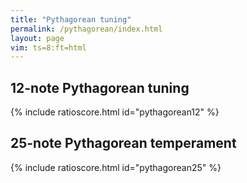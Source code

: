 ```yaml
---
title: "Pythagorean tuning"
permalink: /pythagorean/index.html
layout: page
vim: ts=8:ft=html
---
```


<h2> 12-note Pythagorean tuning </h2>

{% include ratioscore.html id="pythagorean12" %}
<script type="application/x-ratioscore" id="pythagorean12">
!!!OTL: 12-note Pythagorean temperament

**dtime	**ratio	**ratio	**pitch	**cents
*MM60	*Ipiano	*Ipiano	*	*Ipiano
*	*ref:C4	*ref:C4	*	*ref:C4
1	P1	.	C	0c
1	m2	.	D♭	90.22c
1	M2	.	D	203.91c
1	m3	.	E♭	294.13c
1	M3	.	E	407.82c
1	P4	.	F	498.04c
1	A4	.	F♯	611.73c
1	P5	.	G	701.96c
1	m6	.	A♭	792.18c
1	M6	.	A	905.87c
1	m7	.	B♭	996.09c
1	M7	.	B	1109.78c
2	P1*2	.	C	1200c
1	0	.	.	.
!! Just Perfect fifths:
*MM40	*	*	*	*
1	P1	P5	C/G	.
1	m2	m6	D♭/A♭	.
1	M2	M6	D/A	.
1	m3	m7	E♭/B♭	.
1	M3	M7	E/B	.
1	P4	P1*2	F/C	.
1	P5	M2*2	G/D	.
1	m6	m3*2	A♭/E♭	.
1	M6	M3*2	A/E	.
1	m7	P4*2	B♭/F	.
2	M7	A4*2	B/F♯	.
!! Wolf fifth:
2	A4	m2*2	F♯/D♭	.
*-	*-	*-	*-	*-

!!!RDF**ratio: x  = 3/2
!!!RDF**ratio: m2 = x^-5 * 2^ 3
!!!RDF**ratio: m6 = x^-4 * 2^ 3
!!!RDF**ratio: m3 = x^-3 * 2^ 2
!!!RDF**ratio: m7 = x^-2 * 2^ 2
!!!RDF**ratio: P4 = x^-1 * 2^ 1
!!!RDF**ratio: P1 = x^ 0 * 2^ 0
!!!RDF**ratio: P5 = x^ 1 * 2^ 0
!!!RDF**ratio: M2 = x^ 2 * 2^-1
!!!RDF**ratio: M6 = x^ 3 * 2^-1
!!!RDF**ratio: M3 = x^ 4 * 2^-2
!!!RDF**ratio: M7 = x^ 5 * 2^-2
!!!RDF**ratio: A4 = x^ 6 * 2^-3
</script>


<h2> 25-note Pythagorean temperament </h2>

{% include ratioscore.html id="pythagorean25" %}
<script type="application/x-ratioscore" id="pythagorean25">
!!!OTL: 12-note Pythagorean temperament
**dtime	**ratio	**ratio	**ratio	**pitch
*MM80	*Ipiano	*Ipiano	*Ipiano	*
*	*ref:C4	*ref:C4	*ref:C4	*
1	d1	.	.	C♭
1	d2	.	.	D𝄫
1	P1	.	.	C
1	m2	.	.	D♭
1	A1	.	.	C♯
1	d3	.	.	E𝄫
1	M2	.	.	D
1	m3	.	.	E♭
1	A2	.	.	D♯
1	d4	.	.	F𝄫
1	M3	.	.	E
1	P4	.	.	F
1	A3	.	.	E♯
1	d5	.	.	G♭
1	A4	.	.	F♯
1	d6	.	.	A𝄫
1	P5	.	.	G
1	m6	.	.	A♭
1	A5	.	.	G♯
1	d7	.	.	B𝄫
1	M6	.	.	A
1	m7	.	.	B♭
1	A6	.	.	A♯
1	M7	.	.	B
1	A7	.	.	B♯
1	0	.	.	.
!! Well-spelled major triad:
4	M2	A4	M6	D/F♯/A
!! Poorly spelled major triad:
4	M2	d5	M6	D/G♭/A
*-	*-	*-	*-	*-
!!!RDF**ratio: A7 = 3^12 : 2^18
!!!RDF**ratio: A3 = 3^11 : 2^17
!!!RDF**ratio: A6 = 3^10 : 2^15
!!!RDF**ratio: A2 = 3^9  : 2^14
!!!RDF**ratio: A5 = 3^8  : 2^12
!!!RDF**ratio: A1 = 3^7  : 2^11
!!!RDF**ratio: A4 = 3^6  : 2^9
!!!RDF**ratio: M7 = 3^5  : 2^7
!!!RDF**ratio: M3 = 3^4  : 2^6
!!!RDF**ratio: M6 = 3^3  : 2^4
!!!RDF**ratio: M2 = 3^2  : 2^3
!!!RDF**ratio: P5 = 3^1  : 2^1
!!!RDF**ratio: P1 = 3^0  : 2^0
!!!RDF**ratio: P4 = 2^2  : 3^1
!!!RDF**ratio: m7 = 2^4  : 3^2
!!!RDF**ratio: m3 = 2^5  : 3^3
!!!RDF**ratio: m6 = 2^7  : 3^4
!!!RDF**ratio: m2 = 2^8  : 3^5
!!!RDF**ratio: d5 = 2^10 : 3^6
!!!RDF**ratio: d1 = 2^11 : 3^7
!!!RDF**ratio: d4 = 2^13 : 3^8
!!!RDF**ratio: d7 = 2^15 : 3^9
!!!RDF**ratio: d3 = 2^16 : 3^10
!!!RDF**ratio: d6 = 2^18 : 3^11
!!!RDF**ratio: d2 = 2^20 : 3^12
</script>




